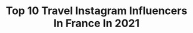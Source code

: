 ---
title: Top 10 Travel Instagram Influencers In France In 2021
description: >-
  Find top travel Instagram influencers in France in 2021. Most popular hashtags: #wanderlust #passionpassport #explorerbabes.
platform: Instagram
hits: 2890
text_top: Analyze the most popular Instagram profiles on inBeat.
text_bottom: Our search engine aggregates 2890 Instagram influencers like this in France for you to pitch.
profiles:
  - username: "camisomc"
    fullname: >-
      ⚜️𝓒𝓪𝓶𝓲𝓼𝓸⚜️🅩🅞🅤🅗🅔🅘🅡⚜️
    bio: >-
      𝓐 𝓵𝓪 𝓻𝓮𝓬𝓱𝓮𝓻𝓬𝓱𝓮 𝓭𝓾 𝓫𝓸𝓷𝓱𝓮𝓾𝓻.. 🧗🏽‍♂️ In love 💎 @kassandra_smnt 🍒 Lifestyle • Travel • Model 🏝 Mandataire immo IAD🏡 STAFF Basic fit🏋🏽
    location: "France"
    followers: 2519
    engagement: 2368
    commentsToLikes: 0.286921
    id: ck6u08k62e87m0j71hnk7y9dp
    verified: false
    hashtags: "#lookoftheday, #tendance, #blackeyes, #goldenhour"
  - username: "sisiangelove"
    fullname: >-
      S I S I 🎀 | BLOGGER&DREAMER
    bio: >-
      Travel • Fashion • Lifestyle 🌍Creator of #the12project2019 ✈️Exploring beautiful places around the world 📍Sofia, Bulgaria
    location: "France"
    followers: 9746
    engagement: 1490
    commentsToLikes: 0.199851
    id: ck9hbpabohvg00j782prd70tu
    verified: false
    hashtags: "#giveaway, #glutenfreebg, #bezglutenbulgaria, #balviten"
  - username: "wanderlustyralu"
    fullname: >-
      Raluca Oprea
    bio: >-
      🧠 MD Psychiatry Resident ✈️ Looking at life through travel-colored glasses 🎓 President at @fasmrromania 🌍 38 countries & counting
    location: "France"
    followers: 5880
    engagement: 1476
    commentsToLikes: 0.089824
    id: ck8t50pc48gof0j78wof43pim
    verified: false
    hashtags: "#fathombracelets"
  - username: "coco_life18"
    fullname: >-
      Coralie 🌸
    bio: >-
      ♡ Happy Mum♡ Clara & Calvin ♡ In love ♡ ☆ Lifestyle, Look, Food, Déco, Travel ☆
    location: "France"
    followers: 6458
    engagement: 1362
    commentsToLikes: 0.394079
    id: ckf5r3xhebc290j23x86qrar4
    verified: false
    hashtags: "#dailylook, #outfit, #fashion, #ootdshare"
  - username: "lady_pitaya"
    fullname: >-
      Christine T.
    bio: >-
      📍Paris 🇨🇵 Travel lover 🛩️🌍 A little geek in my spare time 🤓
    location: "France"
    followers: 14430
    engagement: 1273
    commentsToLikes: 0.167510
    id: ck5zsif4wyk0a0i14rjasoi4m
    verified: false
    hashtags: "#falloutfit, #robepull, #asianmodel, #sheinoutfit"
  - username: "liv_hanna_d"
    fullname: >-
      Liv Hanna D
    bio: >-
      📃 My visual travel diary 🇫🇷 Based in Lyon #france 📷 Canon France/DJI 📩 livhannad@gmail.com
    location: "France"
    followers: 52110
    engagement: 977
    commentsToLikes: 0.062502
    id: ck0w57xx42cao0i195imlrikj
    verified: false
    hashtags: "#blogger, #wonderful, #toureiffel, #travel"
  - username: "travelofemotions"
    fullname: >-
      LORAINE 🏞💕
    bio: >-
      🇫🇷 French girl | Traveling the wolrd | Paris & Munich 🌻Personal development 💌travelofemotions@gmail.com ⬇️MON BLOG VOYAGES & AVENTURES
    location: "France"
    followers: 24393
    engagement: 926
    commentsToLikes: 0.060426
    id: ck13cwshf2jo70i197fsmdvjn
    verified: false
    hashtags: "#mountainstones, #igersfrance, #globetrotter, #sunriselovers"
  - username: "saraverjans"
    fullname: >-
      S a r a 🍁 travel & lifestyle
    bio: >-
      Your daily dose of at home and far away inspiration 🍂 • Travel & coffee love ☕️ • Interior & aesthetics 📍Belgium
    location: "France"
    followers: 3462
    engagement: 2934
    commentsToLikes: 0.358668
    id: ckapbo6au0o220i7868p79uwm
    verified: false
    hashtags: "#goldenhourlight, #iamtb, #wonderful, #journeysofgirls"
  - username: "amanda.lm"
    fullname: >-
      A M A N D A 🌸
    bio: >-
      🇫🇷|🇵🇹 Travel 🌍 Keep smiling life is beautiful 🕊
    location: "France"
    followers: 5019
    engagement: 1790
    commentsToLikes: 0.215018
    id: ckf5ng7way4mo0j23d13qzthl
    verified: false
    hashtags: ""
  - username: "travelmoreland"
    fullname: >-
      Antonis & Angelina║Island Life
    bio: >-
      💛 Best spots, love & inspiration 🎞 Edit like us @travelmorepresets 📸 Shop our filters 💥 sales up to 50% 🌈 Travel more, explore 🇬🇷🇨🇾 📍#cyprus
    location: "France"
    followers: 12614
    engagement: 1353
    commentsToLikes: 0.407936
    id: ck8tb3s9cu5ix0j7886hm5myt
    verified: false
    hashtags: "#seacaves, #relationshipgoals, #cypruslife, #couplesession"
---